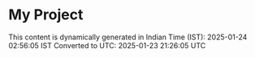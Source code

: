 # My Project

This content is dynamically generated in Indian Time (IST): 2025-01-24 02:56:05 IST
Converted to UTC: 2025-01-23 21:26:05 UTC
